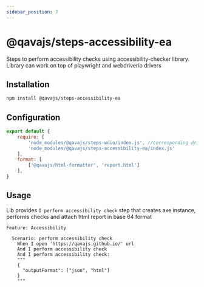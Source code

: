 ```yaml
---
sidebar_position: 7
---
```


# @qavajs/steps-accessibility-ea
Steps to perform accessibility checks using accessibility-checker library.
Library can work on top of playwright and webdriverio drivers

## Installation
```bash
npm install @qavajs/steps-accessibility-ea
```

## Configuration
```javascript
export default {
    require: [
        'node_modules/@qavajs/steps-wdio/index.js', //corresponding driver library should be imported first
        'node_modules/@qavajs/steps-accessibility-ea/index.js'
    ],
    format: [
        ['@qavajs/html-formatter', 'report.html']
    ],
}
```

## Usage
Lib provides `I perform accessibility check` step that creates axe instance, performs checks and attach html report in base 64 format

```gherkin
Feature: Accessibility

  Scenario: perform accessibility check
    When I open 'https://qavajs.github.io/' url
    And I perform accessibility check
    And I perform accessibility check:
    """
    {
      "outputFormat": ["json", "html"]
    }
    """
```
